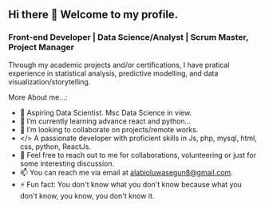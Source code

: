 ## Hi there 👋 Welcome to my profile.

### Front-end Developer | Data Science/Analyst | Scrum Master, Project Manager

Through my academic projects and/or certifications, I have pratical experience in statistical analysis, predictive modelling, and data visualization/storytelling.

<!-- **Mckings1/Mckings1** is a ✨ _special_ ✨ repository because its `README.md` (this file) appears on your GitHub profile. -->

More About me...:
- 🔭 Aspiring Data Scientist. Msc Data Science in view.
- 🌱 I’m currently learning advance react and python...
- 👯 I’m looking to collaborate on projects/remote works.
- </> A passionate developer with proficient skills in Js, php, mysql, html, css, python, ReactJs.
- 💬 Feel free to reach out to me for collaborations, volunteering or just for some interesting discussion.
- 📫 You can reach me via email at alabioluwasegun8@gmail.com.
- ⚡ Fun fact: You don't know what you don't know because what you don't know, you know, you don't know it.
